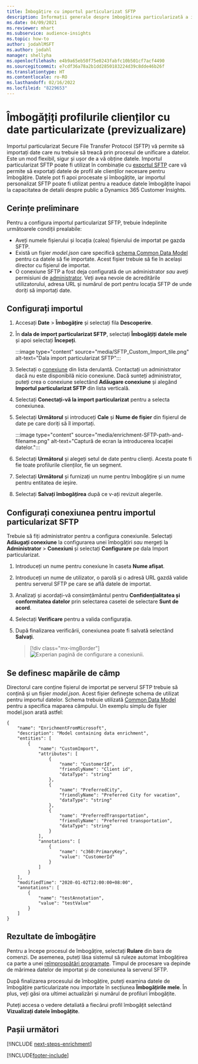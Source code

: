 ```yaml
---
title: Îmbogățire cu importul particularizat SFTP
description: Informații generale despre îmbogățirea particularizată a importului SFTP.
ms.date: 04/09/2021
ms.reviewer: mhart
ms.subservice: audience-insights
ms.topic: how-to
author: jodahlMSFT
ms.author: jodahl
manager: shellyha
ms.openlocfilehash: e4b9a65eb50f75e0243fabfc10b501cf7acf4490
ms.sourcegitcommit: e7cdf36a78a2b1dd2850183224d39c8dde46b26f
ms.translationtype: HT
ms.contentlocale: ro-RO
ms.lasthandoff: 02/16/2022
ms.locfileid: "8229653"
---
```

# <a name="enrich-customer-profiles-with-custom-data-preview"></a>Îmbogățiți profilurile clienților cu date particularizate (previzualizare)

Importul particularizat Secure File Transfer Protocol (SFTP) vă permite să importați date care nu trebuie să treacă prin procesul de unificare a datelor. Este un mod flexibil, sigur și ușor de a vă obține datele. Importul particularizat SFTP poate fi utilizat în combinație cu [exportul SFTP](export-sftp.md) care vă permite să exportați datele de profil ale clienților necesare pentru îmbogățire. Datele pot fi apoi procesate și îmbogățite, iar importul personalizat SFTP poate fi utilizat pentru a readuce datele îmbogățite înapoi la capacitatea de detalii despre public a Dynamics 365 Customer Insights.

## <a name="prerequisites"></a>Cerințe preliminare

Pentru a configura importul particularizat SFTP, trebuie îndeplinite următoarele condiții prealabile:

- Aveți numele fișierului și locația (calea) fișierului de importat pe gazda SFTP.
- Există un fișier *model.json* care specifică [schema Common Data Model](/common-data-model/) pentru ca datele să fie importate. Acest fișier trebuie să fie în același director cu fișierul de importat.
- O conexiune SFTP a fost deja configurată de un administrator *sau* aveți permisiuni de [administrator](permissions.md#administrator). Veți avea nevoie de acreditările utilizatorului, adresa URL și numărul de port pentru locația SFTP de unde doriți să importați date.


## <a name="configure-the-import"></a>Configurați importul

1. Accesați **Date** > **Îmbogățire** și selectați fila **Descoperire**.

1. În **dala de import particularizat SFTP**, selectați **Îmbogățiți datele mele** și apoi selectați **Începeți**.

   :::image type="content" source="media/SFTP_Custom_Import_tile.png" alt-text="Dala import particularizat SFTP":::

1. Selectați o [conexiune](connections.md) din lista derulantă. Contactați un administrator dacă nu este disponibilă nicio conexiune. Dacă sunteți administrator, puteți crea o conexiune selectând **Adăugare conexiune** și alegând **Importul particularizat SFTP** din lista verticală.

1. Selectați **Conectați-vă la import particularizat** pentru a selecta conexiunea.

1.  Selectați **Următorul** și introduceți **Cale** și **Nume de fișier** din fișierul de date pe care doriți să îl importați.

    :::image type="content" source="media/enrichment-SFTP-path-and-filename.png" alt-text="Captură de ecran la introducerea locației datelor.":::

1. Selectați **Următorul** și alegeți setul de date pentru clienți. Acesta poate fi fie toate profilurile clienților, fie un segment.

1. Selectați **Următorul** și furnizați un nume pentru îmbogățire și un nume pentru entitatea de ieșire. 

1. Selectați **Salvați îmbogățirea** după ce v-ați revizuit alegerile.

## <a name="configure-the-connection-for-sftp-custom-import"></a>Configurați conexiunea pentru importul particularizat SFTP 

Trebuie să fiți administrator pentru a configura conexiunile. Selectați **Adăugați conexiune** la configurarea unei îmbogățiri *sau* mergeți la **Administrator** > **Conexiuni** și selectați **Configurare** pe dala Import particularizat.

1. Introduceți un nume pentru conexiune în caseta **Nume afișat**.

1. Introduceți un nume de utilizator, o parolă și o adresă URL gazdă valide pentru serverul SFTP pe care se află datele de importat.

1. Analizați și acordați-vă consimțământul pentru **Confidențialitatea și conformitatea datelor** prin selectarea casetei de selectare **Sunt de acord**.

1. Selectați **Verificare** pentru a valida configurația.

1. După finalizarea verificării, conexiunea poate fi salvată selectând **Salvați**.

   > [!div class="mx-imgBorder"]
   > ![Experian pagină de configurare a conexiunii.](media/enrichment-SFTP-connection.png "Experian pagină de configurare a conexiunii")


## <a name="defining-field-mappings"></a>Se definesc mapările de câmp 

Directorul care conține fișierul de importat pe serverul SFTP trebuie să conțină și un fișier *model.json*. Acest fișier definește schema de utilizat pentru importul datelor. Schema trebuie utilizată [Common Data Model](/common-data-model/) pentru a specifica maparea câmpului. Un exemplu simplu de fișier model.json arată astfel:

```
{
    "name": "EnrichmentFromMicrosoft",
    "description": "Model containing data enrichment",
    "entities": [
        {
            "name": "CustomImport",
            "attributes": [
                {
                    "name": "CustomerId",
                    "friendlyName": "Client id",
                    "dataType": "string"
                },
                {
                    "name": "PreferredCity",
                    "friendlyName": "Preferred City for vacation",
                    "dataType": "string"
                },
                {
                    "name": "PreferredTransportation",
                    "friendlyName": "Preferred transportation",
                    "dataType": "string"
                }
            ],
            "annotations": [
                {
                    "name": "c360:PrimaryKey",
                    "value": "CustomerId"
                }
            ]
        }
    ],
    "modifiedTime": "2020-01-02T12:00:00+08:00",
    "annotations": [
        {
            "name": "testAnnotation",
            "value": "testValue"
        }
    ]
}
```

## <a name="enrichment-results"></a>Rezultate de îmbogățire

Pentru a începe procesul de îmbogățire, selectați **Rulare** din bara de comenzi. De asemenea, puteți lăsa sistemul să ruleze automat îmbogățirea ca parte a unei [reîmprospătări programate](system.md#schedule-tab). Timpul de procesare va depinde de mărimea datelor de importat și de conexiunea la serverul SFTP.

După finalizarea procesului de îmbogățire, puteți examina datele de îmbogățire particularizate nou importate în secțiunea **Îmbogățirile mele**. În plus, veți găsi ora ultimei actualizări și numărul de profiluri îmbogățite.

Puteți accesa o vedere detaliată a fiecărui profil îmbogățit selectând **Vizualizați datele îmbogățite**.

## <a name="next-steps"></a>Pașii următori

[!INCLUDE [next-steps-enrichment](../includes/next-steps-enrichment.md)]

[!INCLUDE[footer-include](../includes/footer-banner.md)]
